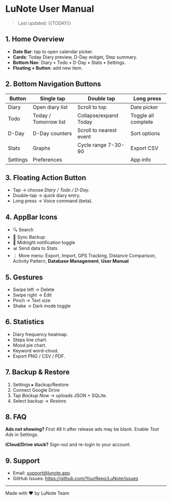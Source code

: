 # LuNote User Manual

> Last updated: {{TODAY}}

## 1. Home Overview

- **Date Bar**: tap to open calendar picker.
- **Cards**: Today Diary preview, D-Day widget, Step summary.
- **Bottom Nav**: Diary • Todo • D-Day • Stats • Settings.
- **Floating + Button**: add new item.

## 2. Bottom Navigation Buttons

| Button | Single tap | Double tap | Long press |
|---|---|---|---|
| Diary | Open diary list | Scroll to top | Date picker |
| Todo | Today / Tomorrow list | Collapse/expand Today | Toggle all complete |
| D-Day | D-Day counters | Scroll to nearest event | Sort options |
| Stats | Graphs | Cycle range 7-30-90 | Export CSV |
| Settings | Preferences |  | App info |

## 3. Floating Action Button

- Tap → choose *Diary / Todo / D-Day*.
- Double-tap → quick diary entry.
- Long press → Voice command (beta).

## 4. AppBar Icons

- 🔍 Search
- 🔄 Sync Backup
- 🔔 Midnight notification toggle
- 📊 Send data to Stats
- ⋮ More menu: Export, Import, GPS Tracking, Distance Comparison, Activity Pattern, **Database Management**, **User Manual**

## 5. Gestures

- Swipe left → Delete
- Swipe right → Edit
- Pinch → Text size
- Shake → Dark mode toggle

## 6. Statistics

- Diary frequency heatmap.
- Steps line chart.
- Mood pie chart.
- Keyword word-cloud.
- Export PNG / CSV / PDF.

## 7. Backup & Restore

1. Settings ▸ Backup/Restore
2. Connect Google Drive
3. Tap *Backup Now* → uploads JSON + SQLite.
4. Select backup → *Restore*.

## 8. FAQ

**Ads not showing?**
First 48 h after release ads may be blank. Enable *Test Ads* in Settings.

**iCloud/Drive stuck?**
Sign-out and re-login to your account.

## 9. Support

- Email: support@lunote.app
- GitHub Issues: <https://github.com/YourRepo/LuNote/issues>

---
Made with ❤️ by LuNote Team 
